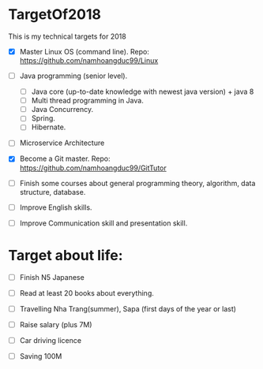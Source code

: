 # TargetOf2018
This is my technical targets for 2018
* [x] Master Linux OS (command line).
Repo: https://github.com/namhoangduc99/Linux
* [ ] Java programming (senior level).
     + [ ] Java core (up-to-date knowledge with newest java version) + java 8
     + [ ] Multi thread programming in Java.
     + [ ] Java Concurrency.
     + [ ] Spring.
     + [ ] Hibernate.
* [ ] Microservice Architecture
* [x] Become a Git master. Repo: https://github.com/namhoangduc99/GitTutor
* [ ] Finish some courses about general programming theory, algorithm, data structure, database.
* [ ] Improve English skills.
* [ ] Improve Communication skill and presentation skill.


# Target about life:
 * [ ] Finish N5 Japanese
 * [ ] Read at least 20 books about everything.
 * [ ] Travelling Nha Trang(summer), Sapa (first days of the year or last)
 * [ ] Raise salary (plus 7M)
 * [ ] Car driving licence
 * [ ] Saving 100M

